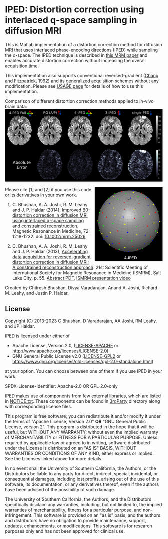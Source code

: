 # IPED: Distortion correction using interlaced q-space sampling in diffusion MRI

This is Matlab implementation of a distortion correction method for diffusion MRI that uses interlaced phase-encoding directions (IPED) while sampling the q-space. 
The IPED technique is described in [this MRM paper](https://doi.org/10.1002/mrm.25026) and enables accurate distortion correction without increasing the overall acquisition time. 

This implementation also supports conventional reversed-gradient ([Chang and Fitzpatrick, 1992](http://dx.doi.org/10.1109/42.158935)) and its generalized acquisition schemes without any modification. Please see [USAGE page](./USAGE.md) for details of how to use this implementation. 

Comparison of different distortion correction methods applied to in-vivo brain data:
![IPED results on real data](./IPED_results.png)

<img align="right" src="./4IPED_sample.png">
Please cite [1] and [2] if you use this code or its derivatives in your own work.

1. C. Bhushan, A. A. Joshi, R. M. Leahy and J. P. Haldar (2014), [Improved B0-distortion correction in diffusion MRI using interlaced q-space sampling and constrained reconstruction](http://dx.doi.org/10.1002/mrm.25026). Magnetic Resonance in Medicine, 72: 1218-1232. doi: [10.1002/mrm.25026](http://dx.doi.org/10.1002/mrm.25026)

2. C. Bhushan, A. A. Joshi, R. M. Leahy and J. P. Haldar (2013), [Accelerating data acquisition for reversed-gradient distortion correction in diffusion MRI: A constrained reconstruction approach](https://archive.ismrm.org/2013/0055.html). 21st Scientific Meeting of International Society for Magnetic Resonance in Medicine (ISMRM), Salt Lake City, p. 55. [Abstract PDF](https://neuroimage.usc.edu/~chitresh/papers/ismrm_2013_EPI_distortion_correction.pdf), [ISMRM presentation video](https://cds.ismrm.org/protected/13MPresentations/0055/index.html)

Created by Chitresh Bhushan, Divya Varadarajan, Anand A. Joshi, Richard M. Leahy, and Justin P. Haldar.


## License 

Copyright (C) 2013-2023 C Bhushan, D Varadarajan, AA Joshi, RM Leahy, and JP Haldar.

IPED is licensed under either of 
 * Apache License, Version 2.0, ([LICENSE-APACHE](./LICENSE-APACHE) or http://www.apache.org/licenses/LICENSE-2.0)
 * GNU General Public License v2.0 ([LICENSE-GPL2](./LICENSE-GPL2) or https://www.gnu.org/licenses/old-licenses/gpl-2.0-standalone.html)

at your option. You can choose between one of them if you use IPED in your work.

SPDX-License-Identifier: Apache-2.0 OR GPL-2.0-only

IPED makes use of components from few external libraries, which are listed
in [NOTICE.txt](./NOTICE.txt). These components can be found in 
[3rdParty](./3rdParty) directory along with corresponding license files.

This program is free software; you can redistribute it and/or 
modify it under the terms of 
"Apache License, Version 2.0" **OR** "GNU General Public License, version 2".
This program is distributed in the hope that it will be useful,
but WITHOUT ANY WARRANTY; without even the implied warranty of
MERCHANTABILITY or FITNESS FOR A PARTICULAR PURPOSE.
Unless required by applicable law or agreed to in writing, software
distributed under the License is distributed on an "AS IS" BASIS,
WITHOUT WARRANTIES OR CONDITIONS OF ANY KIND, either express or implied.
See the Licenses linked above for more details.

In no event shall the University of Southern California, the Authors, or the 
Distributors be liable to any party for direct, indirect, special, incidental,
or consequential damages, including lost profits, arising out of the use of 
this software, its documentation, or any derivatives thereof, even if the 
authors have been advised of the possibility of such damage.

The University of Southern California, the Authors, and the Distributors 
specifically disclaim any warranties, including, but not limited to, the implied
warranties of merchantability, fitness for a particular purpose, and 
non-infringement. This software is provided on an "as is" basis, and the authors
and distributors have no obligation to provide maintenance, support, updates, 
enhancements, or modifications. This software is for research purposes only and
has not been approved for clinical use.
